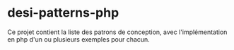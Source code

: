 # desi-patterns-php
Ce projet contient la liste des patrons de conception, avec l'implémentation en php d'un ou plusieurs exemples pour chacun.
